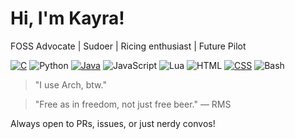 # Hi, I'm Kayra!

FOSS Advocate | Sudoer | Ricing enthusiast | Future Pilot

[![C](https://img.shields.io/badge/C-00599C?logo=c&logoColor=white)](#)  ![Python](https://img.shields.io/badge/-Python-3776AB?style=flat&logo=python&logoColor=white)  [![Java](https://img.shields.io/badge/Java-%23ED8B00.svg?logo=openjdk&logoColor=white)](#)  ![JavaScript](https://img.shields.io/badge/-JavaScript-F7DF1E?style=flat&logo=javascript&logoColor=black)  ![Lua](https://img.shields.io/badge/-Lua-2C2D72?style=flat&logo=lua&logoColor=white)  ![HTML](https://img.shields.io/badge/-HTML5-E34F26?style=flat&logo=html5&logoColor=white)  [![CSS](https://img.shields.io/badge/CSS-639?logo=css&logoColor=fff)](#)  ![Bash](https://img.shields.io/badge/-Bash-4EAA25?style=flat&logo=gnu-bash&logoColor=white)  

> "I use Arch, btw."

> "Free as in freedom, not just free beer." — RMS

Always open to PRs, issues, or just nerdy convos!

